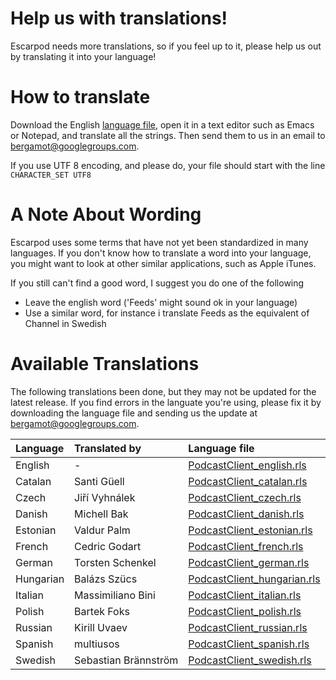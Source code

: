 # Help us with translations! #

Escarpod needs more translations, so if you feel up to it, please help us out by translating it into your language!

# How to translate #
Download the English [language file](http://bergamot.googlecode.com/svn/Podcast/trunk/group/PodcastClient_english.rls), open it in a text editor such as Emacs or Notepad, and translate all the strings. Then send them to us in an email to bergamot@googlegroups.com.

If you use UTF 8 encoding, and please do, your file should start with the line
`CHARACTER_SET UTF8`

# A Note About Wording #

Escarpod uses some terms that have not yet been standardized in many languages. If you don't know how to translate a word into your language, you might want to look at other similar applications, such as Apple iTunes.

If you still can't find a good word, I suggest you do one of the following

  * Leave the english word ('Feeds' might sound ok in your language)
  * Use a similar word, for instance i translate Feeds as the equivalent of Channel in Swedish

# Available Translations #

The following translations been done, but they may not be updated for the latest release. If you find errors in the languate you're using, please fix it by downloading the language file and sending us the update at bergamot@googlegroups.com.

| **Language** | **Translated by** | **Language file** |
|:-------------|:------------------|:------------------|
| English      | -                 | [PodcastClient\_english.rls](http://bergamot.googlecode.com/svn/Podcast/trunk/group/PodcastClient_english.rls)|
| Catalan      | Santi Güell      | [PodcastClient\_catalan.rls](http://bergamot.googlecode.com/svn/Podcast/trunk/group/PodcastClient_catalan.rls)|
| Czech        | Jiří Vyhnálek  |[PodcastClient\_czech.rls](http://bergamot.googlecode.com/svn/Podcast/trunk/group/PodcastClient_czech.rls) |
| Danish       | Michell Bak       |[PodcastClient\_danish.rls](http://bergamot.googlecode.com/svn/Podcast/trunk/group/PodcastClient_danish.rls) |
| Estonian     | Valdur Palm       |[PodcastClient\_estonian.rls](http://bergamot.googlecode.com/svn/Podcast/trunk/group/PodcastClient_estonian.rls) |
| French       | Cedric Godart     |[PodcastClient\_french.rls](http://bergamot.googlecode.com/svn/Podcast/trunk/group/PodcastClient_french.rls) |
| German       | Torsten Schenkel  |[PodcastClient\_german.rls](http://bergamot.googlecode.com/svn/Podcast/trunk/group/PodcastClient_german.rls) |
| Hungarian    | Balázs Szücs    | [PodcastClient\_hungarian.rls](http://bergamot.googlecode.com/svn/Podcast/trunk/group/PodcastClient_hungarian.rls) |
| Italian      | Massimiliano Bini |[PodcastClient\_italian.rls](http://bergamot.googlecode.com/svn/Podcast/trunk/group/PodcastClient_italian.rls) |
| Polish       | Bartek Foks       |[PodcastClient\_polish.rls](http://bergamot.googlecode.com/svn/Podcast/trunk/group/PodcastClient_polish.rls) |
| Russian      |  Kirill Uvaev     |[PodcastClient\_russian.rls](http://bergamot.googlecode.com/svn/Podcast/trunk/group/PodcastClient_russian.rls) |
| Spanish      |multiusos          | [PodcastClient\_spanish.rls](http://bergamot.googlecode.com/svn/Podcast/trunk/group/PodcastClient_spanish.rls) |
| Swedish      | Sebastian Brännström |[PodcastClient\_swedish.rls](http://bergamot.googlecode.com/svn/Podcast/trunk/group/PodcastClient_swedish.rls) |